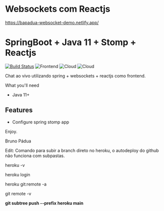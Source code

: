 # Websockets com Reactjs
https://bapadua-websocket-demo.netlify.app/
# SpringBoot + Java 11 + Stomp + Reactjs

[![Build Status](https://app.travis-ci.com/bapadua/ds-meta.svg?branch=main)](https://travis-ci.org/bapadua/websockets-live-chat-demo)
![Frontend](https://img.shields.io/badge/React-Typescript-orange?style=plastic&logo=react)
![Cloud](https://img.shields.io/badge/Netlify-Vite-red?style=plastic&logo=Netlify)
![Cloud](https://img.shields.io/badge/Heroku-Graddle-blue?style=plastic&logo=Heroku)

Chat ao vivo utilizando spring + websockets + reactjs como frontend.

What you'll need

- Java 11+
## Features
- Configure spring stomp app

Enjoy.

Bruno Pádua

Edit: Comando para subir a branch direto no heroku, o autodeploy do github não funciona com subpastas.
  
heroku -v

heroku login

heroku git:remote -a <nome-do-app>
  
git remote -v
  
**git subtree push --prefix <subfolder> heroku main**
